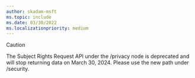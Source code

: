 ```yaml
---
author: skadam-msft
ms.topic: include
ms.date: 03/30/2022
ms.localizationpriority: medium
---
```


<!-- markdownlint-disable MD041-->

> [!CAUTION]
> The Subject Rights Request API under the /privacy node is deprecated and will stop returning data on March 30, 2024. Please use the new path under /security.
